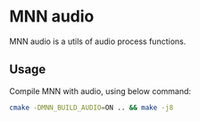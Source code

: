 # MNN audio

MNN audio is a utils of audio process functions.

## Usage
Compile MNN with audio, using below command:
```bash
cmake -DMNN_BUILD_AUDIO=ON .. && make -j8
```
